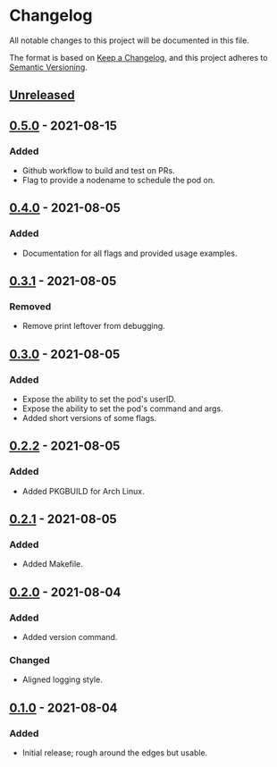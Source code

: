 # Changelog

All notable changes to this project will be documented in this file.

The format is based on [Keep a Changelog](https://keepachangelog.com/en/1.0.0/),
and this project adheres to [Semantic Versioning](https://semver.org/spec/v2.0.0.html).

## [Unreleased]

## [0.5.0] - 2021-08-15

### Added

- Github workflow to build and test on PRs.
- Flag to provide a nodename to schedule the pod on.

## [0.4.0] - 2021-08-05

### Added

- Documentation for all flags and provided usage examples.

## [0.3.1] - 2021-08-05

### Removed

- Remove print leftover from debugging.

## [0.3.0] - 2021-08-05

### Added

- Expose the ability to set the pod's userID.
- Expose the ability to set the pod's command and args.
- Added short versions of some flags.

## [0.2.2] - 2021-08-05

### Added

- Added PKGBUILD for Arch Linux.

## [0.2.1] - 2021-08-05

### Added

- Added Makefile.

## [0.2.0] - 2021-08-04

### Added

- Added version command.

### Changed

- Aligned logging style.

## [0.1.0] - 2021-08-04

### Added

- Initial release; rough around the edges but usable.

[Unreleased]: https://github.com/glitchcrab/sonar/compare/v0.5.0...HEAD
[0.5.0]: https://github.com/glitchcrab/sonar/compare/v0.4.0...v0.5.0
[0.4.0]: https://github.com/glitchcrab/sonar/compare/v0.3.1...v0.4.0
[0.3.1]: https://github.com/glitchcrab/sonar/compare/v0.3.0...v0.3.1
[0.3.0]: https://github.com/glitchcrab/sonar/compare/v0.2.2...v0.3.0
[0.2.2]: https://github.com/glitchcrab/sonar/compare/v0.2.1...v0.2.2
[0.2.1]: https://github.com/glitchcrab/sonar/compare/v0.2.0...v0.2.1
[0.2.0]: https://github.com/glitchcrab/sonar/compare/v0.1.0...v0.2.0
[0.1.0]: https://github.com/glitchcrab/sonar/releases/tag/v0.1.0
